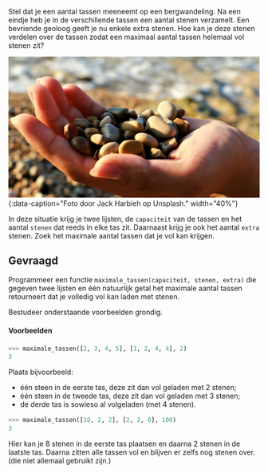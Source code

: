 Stel dat je een aantal tassen meeneemt op een bergwandeling. Na een eindje heb je in de verschillende tassen een aantal stenen verzamelt. Een bevriende geoloog geeft je nu enkele extra stenen. Hoe kan je deze stenen verdelen over de tassen zodat een maximaal aantal tassen helemaal vol stenen zit?

![Foto door Jack Harbieh op Unsplash.](media/jack-harbieh.jpg "Foto door Jack Harbieh op Unsplash."){:data-caption="Foto door Jack Harbieh op Unsplash." width="40%"}


In deze situatie krijg je twee lijsten, de `capaciteit` van de tassen en het aantal `stenen` dat reeds in elke tas zit. Daarnaast krijg je ook het aantal `extra` stenen. Zoek het maximale aantal tassen dat je vol kan krijgen.

## Gevraagd

Programmeer een functie `maximale_tassen(capaciteit, stenen, extra)` die gegeven twee lijsten en één natuurlijk getal het maximale aantal tassen retourneert dat je volledig vol kan laden met stenen.

Bestudeer onderstaande voorbeelden grondig.

#### Voorbeelden

```python
>>> maximale_tassen([2, 3, 4, 5], [1, 2, 4, 4], 2)
3
```
Plaats bijvoorbeeld:

- één steen in de eerste tas, deze zit dan vol geladen met 2 stenen;
- één steen in de tweede tas, deze zit dan vol geladen met 3 stenen;
- de derde tas is sowieso al volgeladen (met 4 stenen).



```python
>>> maximale_tassen([10, 2, 2], [2, 2, 0], 100)
3
```

Hier kan je 8 stenen in de eerste tas plaatsen en daarna 2 stenen in de laatste tas. Daarna zitten alle tassen vol en blijven er zelfs nog stenen over. (die niet allemaal gebruikt zijn.)